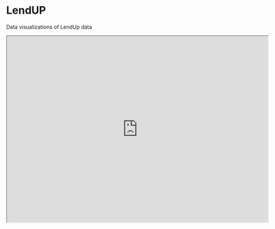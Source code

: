 # LendUP
Data visualizations of LendUp data


<iframe src = "https://jamvelasquez.shinyapps.io/plot1/" width = "700" height = "500" ></iframe>
